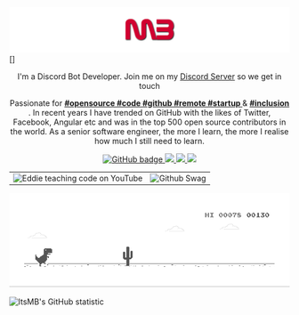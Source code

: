 ![DevItsMB](https://raw.githubusercontent.com/DevItsMB/DevItsMB/master/master.png)[]

<p align="center">I'm a Discord Bot Developer. Join me on my <a href="https://discord.gg/3GagbVQ">Discord Server</a> so we get in touch</p>

<p align="center">Passionate for 
  <b> 
    <u><a href="https://twitter.com/hashtag/opensource/">#opensource </a></u> 
    <u><a href="https://twitter.com/hashtag/code/">#code </a></u> 
    <u><a href="https://twitter.com/hashtag/github/">#github </a></u> 
    <u><a href="https://twitter.com/hashtag/remote/">#remote </a></u> 
    <u><a href="https://twitter.com/hashtag/startup/">#startup </a></u>
  </b> 
  & 
  <b> 
     <u><a href="https://twitter.com/hashtag/inclusion/">#inclusion </a></u> 
  </b>. 
  In recent years I have trended on GitHub with the likes of Twitter, Facebook, Angular etc and was in the top 500 open source contributors in the world. As a senior software engineer, the more I learn, the more I realise how much I still need to learn.</p>

<p align="center">
  <a href="https://github.com/DevItsMB?tab=followers">
    <img src="https://img.shields.io/github/followers/DevItsMB?label=Followers&logo=GitHub&style=for-the-badge" alt="GitHub badge" />
  </a>
  <a href="http://twitter.com/eddiejaoude">
    <img src="https://img.shields.io/twitter/follow/eddiejaoude?label=Twitter&logo=twitter&style=for-the-badge" />
  </a>
  <a href="https://discord.gg/3GagbVQ">
    <img src="https://img.shields.io/discord/738001087927287839?logo=discord&style=for-the-badge" />
  </a>
  <a href="http://youtube.com/eddiejaoude?sub_confirmation=1">
    <img src="https://img.shields.io/youtube/views/2IzRSHT5Hw8?label=YouTube&logo=YouTube&style=for-the-badge" />
  </a>
</p>

<table width="100%"> 
  <tr>
    <td><img src="https://user-images.githubusercontent.com/624760/87853406-a34b6900-c901-11ea-834b-07d90ca3d4fa.gif" alt="Eddie teaching code on YouTube" /></td>
    <td><img src="https://user-images.githubusercontent.com/624760/87853370-37690080-c901-11ea-8207-5ad27ce5f7b8.gif" alt="Github Swag" /></td>
  </tr>
</table>

![Dino](https://raw.githubusercontent.com/DevItsMB/DevItsMB/master/dino.gif)


![ItsMB's GitHub statistic](https://github-readme-stats.vercel.app/api?username=DevItsMB&show_icons=true)
